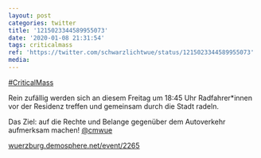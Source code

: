 ```yaml
---
layout: post
categories: twitter
title: '1215023344589955073'
date: '2020-01-08 21:31:54'
tags: criticalmass
ref: 'https://twitter.com/schwarzlichtwue/status/1215023344589955073'
media:
---
```

[#CriticalMass](/t/criticalmass)



Rein zufällig werden sich an diesem Freitag um 18:45 Uhr Radfahrer\*innen vor der Residenz treffen und gemeinsam durch die Stadt radeln.



Das Ziel: auf die Rechte und Belange gegenüber dem Autoverkehr aufmerksam machen! [@cmwue](https://twitter.com/cmwue)



[wuerzburg.demosphere.net/event/2265](https://wuerzburg.demosphere.net/event/2265)